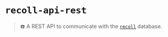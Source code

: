 `recoll-api-rest`
==

> :phone: A REST API to communicate with the
> [`recoll`](https://www.lesbonscomptes.com/recoll) database.
